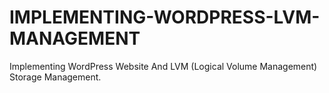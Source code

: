 # IMPLEMENTING-WORDPRESS-LVM-MANAGEMENT
Implementing WordPress Website And LVM (Logical Volume Management) Storage Management.
